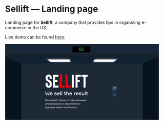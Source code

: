 # Sellift — Landing page

Landing page for <strong>Sellift</strong>, a company that provides tips in organizing e-commerce in the US.

Live demo can be found [here](https://miracle-aligner.github.io/sellift-landing-page/).

![Preview image](https://github.com/Miracle-Aligner/sellift-landing-page/blob/master/img/preview_1.png "Preview image")